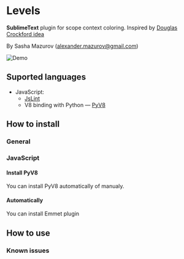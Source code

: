 # Levels

**SublimeText** plugin for scope context coloring. 
Inspired by [Douglas Crockford idea](https://plus.google.com/u/0/113127438179392830442/posts/XjR4WmSDFAV)

By Sasha Mazurov (alexander.mazurov@gmail.com)

![Demo](https://raw.github.com/mazurov/sublime-levels/master/examples/levels_demo.gif)

## Suported languages

* JavaScript:
    - [JsLint](https://github.com/douglascrockford/JSLint)
    - V8 binding with Python &mdash; [PyV8](https://github.com/emmetio/pyv8-binaries)

## How to install

### General

### JavaScript

#### Install PyV8

You can install PyV8 automatically of manualy.

#### Automatically

You can install Emmet plugin

## How to use

### Known issues